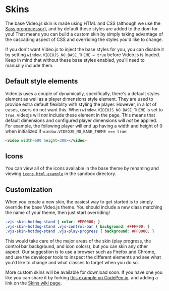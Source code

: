 Skins
=====

The base Video.js skin is made using HTML and CSS (although we use the [Sass preprocessor](http://sass-lang.com)),
and by default these styles are added to the dom for you!
That means you can build a custom skin by simply taking advantage of the cascading aspect of CSS and overriding
the styles you'd like to change.

If you don't want Video.js to inject the base styles for you, you can disable it by setting `window.VIDEOJS_NO_BASE_THEME = true` before Video.js is loaded.
Keep in mind that without these base styles enabled, you'll need to manually include them.

## Default style elements
Video.js uses a couple of dynamically, specifically, there's a default styles element as well as a player dimensions style element.
They are used to provide extra default flexiblity with styling the player. However, in a lot of cases, users do not want this.
When `window.VIDEOJS_NO_BASE_THEME` is set to `true`, videojs will *not* include these element in the page.
This means that default dimensions and configured player dimensions will *not* be applied.
For example, the following player will end up having a width and height of 0 when initialized if `window.VIDEOJS_NO_BASE_THEME === true`:
```html
<video width=600 height=300></video>
```

## Icons

You can view all of the icons available in the base theme by renaming and viewing
[`icons.html.example`](https://github.com/videojs/video.js/blob/master/sandbox/icons.html.example) in the sandbox directory.

## Customization

When you create a new skin, the easiest way to get started is to simply override the base Video.js theme.
You should include a new class matching the name of your theme, then just start overriding!

```css
.vjs-skin-hotdog-stand { color: #FF0000; }
.vjs-skin-hotdog-stand .vjs-control-bar { background: #FFFF00; }
.vjs-skin-hotdog-stand .vjs-play-progress { background: #FF0000; }
```

This would take care of the major areas of the skin (play progress, the control bar background, and icon colors),
but you can skin any other aspect.
Our suggestion is to use a browser such as Firefox and Chrome,
and use the developer tools to inspect the different elements and see what you'd like to change and what classes
to target when you do so.

More custom skins will be available for download soon.
If you have one you like you can share it by forking [this example on CodePen.io](http://codepen.io/heff/pen/EarCt),
and adding a link on the [Skins wiki page](https://github.com/videojs/video.js/wiki/Skins).
